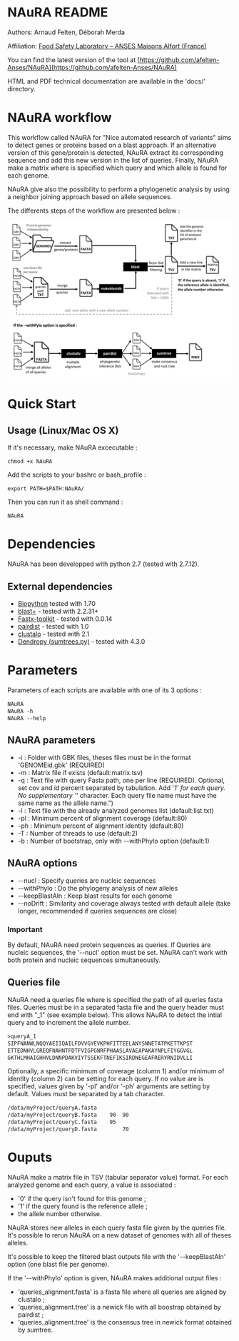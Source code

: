 NAuRA README
================

Authors: Arnaud Felten, Déborah Merda

Affiliation: [Food Safety Laboratory – ANSES Maisons Alfort (France)](https://www.anses.fr/en/content/laboratory-food-safety-maisons-alfort-and-boulogne-sur-mer)

You can find the latest version of the tool at [https://github.com/afelten-Anses/NAuRA](https://github.com/afelten-Anses/NAuRA)

HTML and PDF technical documentation are available in the 'docs/' directory.


NAuRA workflow
==================

This workflow called NAuRA for "Nice automated research of variants" aims to detect genes or proteins based on a blast approach. If an alternative version of this gene/protein is detected, NAuRA extract its corresponding sequence and add this new version in the list of queries. Finally, NAuRA make a matrix where is specified which query and which allele is found for each genome.  

NAuRA give also the possibility to perform a phylogenetic analysis by using a neighbor joining approach based on allele sequences.

The differents steps of the workflow are presented below :

![](workflow.jpg?raw=true "NAuRA workflow")



Quick Start
===========

## Usage (Linux/Mac OS X)

If it's necessary, make NAuRA excecutable :

	chmod +x NAuRA

Add the scripts to your bashrc or bash_profile :

	export PATH=$PATH:NAuRA/
	
Then you can run it as shell command :

	NAuRA


Dependencies
============

NAuRA has been developped with python 2.7 (tested with 2.7.12).


## External dependencies

* [Biopython](http://biopython.org/wiki/Download) tested with 1.70
* [blast+](https://blast.ncbi.nlm.nih.gov/Blast.cgi?PAGE_TYPE=BlastDocs&DOC_TYPE=Download) - tested with 2.2.31+
* [Fastx-toolkit](http://hannonlab.cshl.edu/fastx_toolkit/download.html) - tested with 0.0.14
* [pairdist](https://github.com/frederic-mahe/pairdist) - tested with 1.0	
* [clustalo](http://www.clustal.org) - tested with 2.1
* [Dendropy (sumtrees.py)](https://pythonhosted.org/DendroPy/programs/sumtrees.html) - tested with 4.3.0


Parameters
==========

Parameters of each scripts are available with one of its 3 options :

	NAuRA
	NAuRA -h
	NAuRA --help

## NAuRA parameters

* -i : Folder with GBK files, theses files must be in the format 'GENOMEid.gbk' (REQUIRED)
* -m : Matrix file if exists (default:matrix.tsv)
* -q : Text file with query Fasta path, one per line (REQUIRED). Optional, set cov and id percent separated by tabulation. Add '_1' for each query. No supplementary '_' character. Each query file name must have the same name as the allele name.")
* -l : Text file with the already analyzed genomes list (default:list.txt)
* -pl : Minimum percent of alignment coverage (default:80)
* -ph : Minimum percent of alignment identity (default:80)
* -T : Number of threads to use (default:2)
* -b : Number of bootstrap, only with --withPhylo option (default:1)

## NAuRA options

* --nucl : Specify queries are nucleic sequences
* --withPhylo : Do the phylogeny analysis of new alleles
* --keepBlastAln : Keep blast results for each genome
* --noDrift : Similarity and coverage always tested with default allele (take longer, recommended if queries sequences are close)

### Important

By default, NAuRA need protein sequences as queries. If Queries are nucleic sequences, the '--nucl' option must be set. NAuRA can't work with both protein and nucleic sequences simultaneously.  

## Queries file

NAuRA need a queries file where is specified the path of all queries fasta files. Queries must be in a separated fasta file and the query header must end with "_1" (see example below). This allows NAuRA to detect the intial query and to increment the allele number.

	>queryA_1
	SIPFNANWLNQQYAEIIQAILFDVVGYEVKPHFITTEELANYSNNETATPKETTKPST
	ETTEDNHVLGREQFNAHNTFDTFVIGPGNRFPHAASLAVAEAPAKAYNPLFIYGGVGL
	GKTHLMHAIGHHVLDNNPDAKVIYTSSEKFTNEFIKSIRDNEGEAFRERYRNIDVLLI

	
Optionally, a specific minimum of coverage (column 1) and/or minimum of identity (column 2) can be setting for each query. If no value are is specified, values given by '-pl' and/or '-ph' arguments are setting by default. Values must be separated by a tab character.

	/data/myProject/queryA.fasta
	/data/myProject/queryB.fasta	90	90
	/data/myProject/queryC.fasta	95	
	/data/myProject/queryD.fasta		70


Ouputs
======

NAuRA make a matrix file in TSV (tabular separator value) format. For each analyzed genome and each query, a value is associated :
* '0' if the query isn't found for this genome ;
* '1' if the query found is the reference allele ;
* the allele number otherwise.

NAuRA stores new alleles in each query fasta file given by the queries file. It's possible to rerun NAuRA on a new dataset of genomes with all of theses alleles. 

It's possible to keep the filtered blast outputs file with the '--keepBlastAln' option (one blast file per genome).

If the '--withPhylo' option is given, NAuRA makes additional output files :
* 'queries_alignment.fasta' is a fasta file where all queries are aligned by clustalo ;
* 'queries_alignment.tree' is a newick file with all boostrap obtained by pairdist ;
* 'queries_alignment.tree' is the consensus tree in newick format obtained by sumtree.



